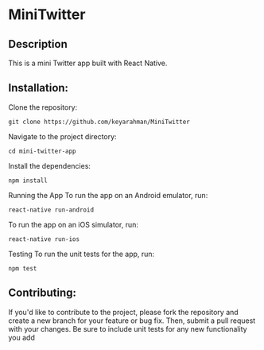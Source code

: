 # MiniTwitter

## Description

This is a mini Twitter app built with React Native.

## Installation:

Clone the repository:
```
git clone https://github.com/keyarahman/MiniTwitter
```

Navigate to the project directory:
```
cd mini-twitter-app
```

Install the dependencies:
```
npm install
```

Running the App
To run the app on an Android emulator, run:
```
react-native run-android
```

To run the app on an iOS simulator, run:
```
react-native run-ios
```

Testing
To run the unit tests for the app, run:
```
npm test
 ```
## Contributing:
If you'd like to contribute to the project, please fork the repository and create a new branch for your feature or bug fix. Then, submit a pull request with your changes. Be sure to include unit tests for any new functionality you add
